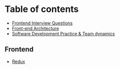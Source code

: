 # Table of contents

* [Frontend Interview Questions](README.md)
* [Front-end Architecture](front-end-architecture.md)
* [Software Development Practice & Team dynamics](software-development-practice-and-team-dynamics.md)

## Frontend

* [Redux](frontend/redux.md)

